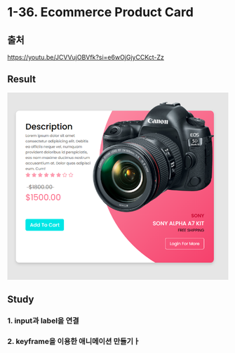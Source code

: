 # 1-36. Ecommerce Product Card

## 출처

https://youtu.be/JCVVujOBVfk?si=e6wOjGjyCCKct-Zz

## Result

<img src="result.png">

## Study

### 1. input과 label을 연결

### 2. keyframe을 이용한 애니메이션 만들기ㅏ
